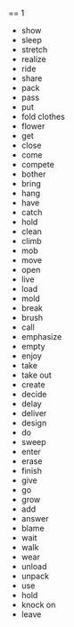 == 1
- show
- sleep
- stretch
- realize
- ride
- share
- pack
- pass
- put
- fold clothes
- flower
- get
- close
- come
- compete
- bother
- bring
- hang
- have
- catch
- hold
- clean
- climb
- mob
- move
- open
- live
- load
- mold
- break
- brush
- call
- emphasize
- empty
- enjoy
- take
- take out
- create
- decide
- delay
- deliver
- design
- do
- sweep
- enter
- erase
- finish
- give
- go
- grow
- add
- answer
- blame
- wait
- walk
- wear
- unload
- unpack
- use
- hold
- knock on
- leave
